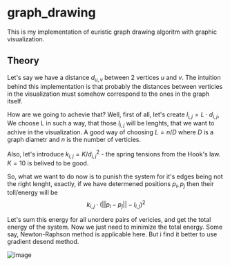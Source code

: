 # graph_drawing

This is my implementation of euristic graph drawing algoritm with graphic visualization.

## Theory

Let's say we have a distance $d_{u, v}$ between 2 vertices $u$ and $v$.
The intuition behind this implementation is that probably the distances between verticies in the visualization must somehow correspond to the ones in the graph itself.

How are we going to achevie that? Well, first of all, let's create $l_{i,j} = L \cdot d_{i, j}$, 
We choose L in such a way, that those $l_{i,j}$ will be lenghts, that we want to achive in the visualization. A good way of choosing $L = n / D$ where $D$ is a graph diametr and $n$ is the number of verticies.

Also, let's introduce $k_{i, j} = K / d_{i, j} ^ {2}$ - the spring tensions from the Hook's law. $K = 10$ is belived to be good.

So, what we want to do now is to punish the system for it's edges being not the right lenght, exactly, if we have determened positions $p_{i}, p_{j}$ then their toll/energy will be 
$$k_{i, j} \cdot (||p_{i} - p_{j}|| - l_{i,j}) ^ {2}$$

Let's sum this energy for all unordere pairs of vericies, and get the total energy of the system. Now we just need to minimize the total energy. Some say, Newton-Raphson method is applicable here. But i find it better to use gradient desend method. 

![image](https://github.com/vladimirevmenoff/graph_drawing/assets/58567711/3571a9a4-f285-4852-a0be-508e8de98455)

